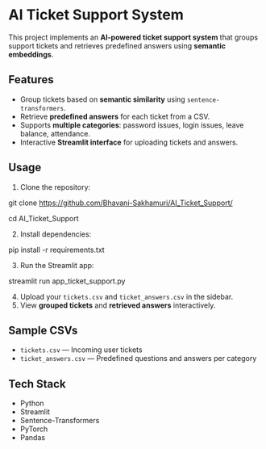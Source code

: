 # AI Ticket Support System

This project implements an **AI-powered ticket support system** that groups support tickets and retrieves predefined answers using **semantic embeddings**.

## Features
- Group tickets based on **semantic similarity** using `sentence-transformers`.
- Retrieve **predefined answers** for each ticket from a CSV.
- Supports **multiple categories**: password issues, login issues, leave balance, attendance.
- Interactive **Streamlit interface** for uploading tickets and answers.

## Usage
1. Clone the repository:

git clone https://github.com/Bhavani-Sakhamuri/AI_Ticket_Support/

cd AI_Ticket_Support


2. Install dependencies:

pip install -r requirements.txt


3. Run the Streamlit app:

streamlit run app_ticket_support.py


4. Upload your `tickets.csv` and `ticket_answers.csv` in the sidebar.
5. View **grouped tickets** and **retrieved answers** interactively.

## Sample CSVs

* `tickets.csv` — Incoming user tickets
* `ticket_answers.csv` — Predefined questions and answers per category

## Tech Stack

* Python
* Streamlit
* Sentence-Transformers
* PyTorch
* Pandas

